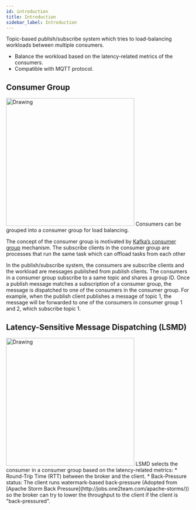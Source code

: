 ```yaml
---
id: introduction
title: Introduction
sidebar_label: Introduction
---
```


Topic-based publish/subscribe system which tries to load-balancing workloads between multiple consumers.

* Balance the workload based on the latency-related metrics of the consumers.
* Compatible with MQTT protocol.

## Consumer Group
<img src="https://dsngroup.github.io/broke/docs/site/build/broke/img/consumergroup.png" alt="Drawing" style="width: 350px;"/>
Consumers can be grouped into a consumer group for load balancing.

The concept of the consumer group is motivated by [Kafka’s consumer group](https://kafka.apache.org/documentation/#intro_consumers) mechanism. The subscribe clients in the consumer group are processes that run the same task which can offload tasks from each other

In the publish/subscribe system, the consumers are subscribe clients and the workload are messages published from publish clients. The consumers in a consumer group subscribe to a same topic and shares a group ID. Once a publish message matches a subscription of a consumer group, the message is dispatched to one of the consumers in the consumer group. For example, when the publish client publishes a message of topic 1, the message will be forwarded to one of the consumers in consumer group 1 and 2, which subscribe topic 1.

## Latency-Sensitive Message Dispatching (LSMD)
<img src="https://dsngroup.github.io/broke/docs/site/build/broke/img/LSMD.png" alt="Drawing" style="width: 350px;"/>
LSMD selects the consumer in a consumer group based on the latency-related metrics:
* Round-Trip Time (RTT) between the broker and the client.
* Back-Pressure status: The client runs watermark-based back-pressure (Adopted from [Apache Storm Back Pressure](http://jobs.one2team.com/apache-storms/)) so the broker can try to lower the throughput to the client if the client is "back-pressured".
